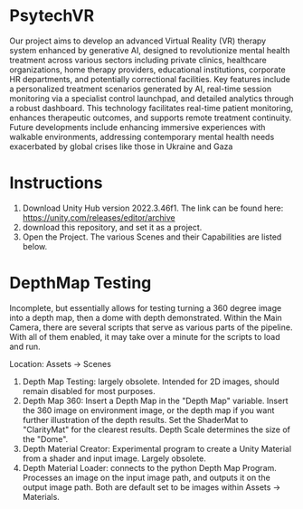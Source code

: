 # PsytechVR

Our project aims to develop an advanced Virtual Reality (VR) therapy system enhanced by generative AI, designed to revolutionize mental health treatment across various sectors including private clinics, healthcare organizations, home therapy providers, educational institutions, corporate HR departments, and potentially correctional facilities. Key features include a personalized treatment scenarios generated by AI, real-time session monitoring via a specialist control launchpad, and detailed analytics through a robust dashboard. This technology facilitates real-time patient monitoring, enhances therapeutic outcomes, and supports remote treatment continuity. Future developments include enhancing immersive experiences with walkable environments, addressing contemporary mental health needs exacerbated by global crises like those in Ukraine and Gaza

# Instructions

1. Download Unity Hub version 2022.3.46f1. The link can be found here: https://unity.com/releases/editor/archive
2. download this repository, and set it as a project.
3. Open the Project. The various Scenes and their Capabilities are listed below.


# DepthMap Testing

Incomplete, but essentially allows for testing turning a 360 degree image into a depth map, then a dome with depth demonstrated. Within the Main Camera, there are several scripts that serve as various parts of the pipeline. With all of them enabled, it may take over a minute for the scripts to load and run.

Location: Assets -> Scenes

1. Depth Map Testing: largely obsolete. Intended for 2D images, should remain disabled for most purposes.
2. Depth Map 360: Insert a Depth Map in the "Depth Map" variable. Insert the 360 image on environment image, or the depth map if you want further illustration of the depth results. Set the ShaderMat to "ClarityMat" for the clearest results. Depth Scale determines the size of the "Dome".
3. Depth Material Creator: Experimental program to create a Unity Material from a shader and input image. Largely obsolete.
4. Depth Material Loader: connects to the python Depth Map Program. Processes an image on the input image path, and outputs it on the output image path. Both are default set to be images within Assets -> Materials.
